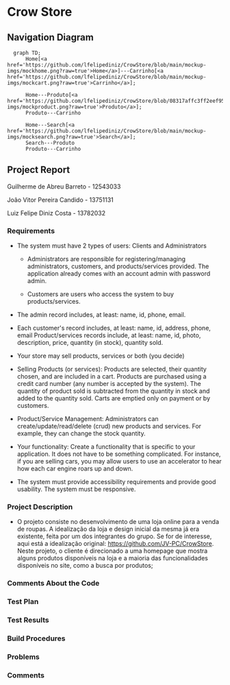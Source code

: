 # Crow Store


## Navigation Diagram

```mermaid
  graph TD;
      Home[<a href='https://github.com/lfelipediniz/CrowStore/blob/main/mockup-imgs/mockhome.png?raw=true'>Home</a>]---Carrinho[<a href='https://github.com/lfelipediniz/CrowStore/blob/main/mockup-imgs/mockcart.png?raw=true'>Carrinho</a>];
      
      Home---Produto[<a href='https://github.com/lfelipediniz/CrowStore/blob/08317affc3ff2eef954d9de8bf898a5c1f85b319/mockup-imgs/mockproduct.png?raw=true'>Produto</a>];
      Produto---Carrinho
      
      Home---Search[<a href='https://github.com/lfelipediniz/CrowStore/blob/main/mockup-imgs/mocksearch.png?raw=true'>Search</a>];
      Search---Produto
      Produto---Carrinho
```

## Project Report

Guilherme de Abreu Barreto - 12543033

João Vitor Pereira Candido - 13751131

Luiz Felipe Diniz Costa - 13782032


### Requirements

- The system must have 2 types of users: Clients and Administrators
    - Administrators are responsible for registering/managing administrators, customers, and products/services provided. The application already comes with an account admin with password admin.

    - Customers are users who access the system to buy products/services.
  
- The admin record includes, at least: name, id, phone, email.

- Each customer's record includes, at least: name, id, address, phone, email
Product/services records include, at least: name, id, photo, description, price, quantity (in stock), quantity sold.

- Your store may sell products, services or both (you decide)

- Selling Products (or services): Products are selected, their quantity chosen, and are included in a cart. Products are purchased using a credit card number (any number is accepted by the system). The quantity of product sold is subtracted from the quantity in stock and added to the quantity sold. Carts are emptied only on payment or by customers.

- Product/Service Management: Administrators can create/update/read/delete (crud) new products and services. For example, they can change the stock quantity.

- Your functionality: Create a functionality that is specific to your application. It does not have to be something complicated. For instance, if you are selling cars, you may allow users to use an accelerator to hear how each car engine roars up and down.

- The system must provide accessibility requirements and provide good usability. The system must be responsive.

### Project Description

- O projeto consiste no desenvolvimento de uma loja online para a venda de roupas.
A idealização da loja e design inicial da mesma já era existente, feita por um dos integrantes do grupo. Se for de interesse, aqui está a idealização original: https://github.com/JV-PC/CrowStore.
Neste projeto, o cliente é direcionado a uma homepage que mostra alguns produtos disponíveis na loja e a maioria das funcionalidades disponíveis no site, como a busca por produtos;

### Comments About the Code

### Test Plan

### Test Results

### Build Procedures

### Problems

### Comments
